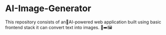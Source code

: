 # AI-Image-Generator
This repository consists of an🤖AI-powered web application built using basic frontend stack it can convert text into images. 📝➡️🖼️
